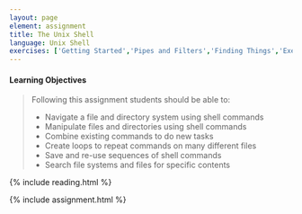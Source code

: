 ```yaml
---
layout: page
element: assignment
title: The Unix Shell
language: Unix Shell
exercises: ['Getting Started','Pipes and Filters','Finding Things','Executable Programs','Bird Counts 1','Bird Counts 2']
---
```


#### Learning Objectives

> Following this assignment students should be able to:
>
> - Navigate a file and directory system using shell commands
> - Manipulate files and directories using shell commands
> - Combine existing commands to do new tasks
> - Create loops to repeat commands on many different files
> - Save and re-use sequences of shell commands
> - Search file systems and files for specific contents

{% include reading.html %}

{% include assignment.html %}
